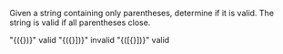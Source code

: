 Given a string containing only parentheses, determine if it is valid. The string is valid if all parentheses close.

"{({})}" valid
"{({}])}" invalid
"{([{}])}" valid